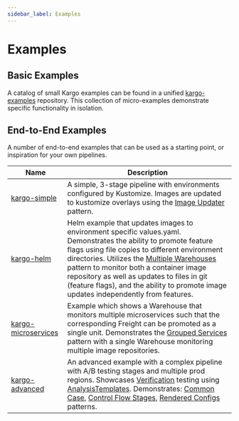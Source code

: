 ```yaml
---
sidebar_label: Examples
---
```


# Examples

## Basic Examples

A catalog of small Kargo examples can be found in a unified
[kargo-examples](https://github.com/akuity/kargo-examples/) repository.
This collection of micro-examples demonstrate specific functionality in
isolation.

## End-to-End Examples

A number of end-to-end examples that can be used as a starting point, or
inspiration for your own pipelines.

| Name | Description |
|------|-------------|
| [kargo-simple](https://github.com/akuity/kargo-simple) | A simple, 3-stage pipeline with environments configured by Kustomize. Images are updated to kustomize overlays using the [Image Updater](30-patterns/index.md#image-updater) pattern. |
| [kargo-helm](https://github.com/jessesuen/kargo-helm) | Helm example that updates images to environment specific values.yaml. Demonstrates the ability to promote feature flags using file copies to different environment directories. Utilizes the [Multiple Warehouses](30-patterns/index.md#multiple-warehouses) pattern to monitor both a container image repository as well as updates to files in git (feature flags), and the ability to promote image updates independently from features. |
| [kargo-microservices](https://github.com/jessesuen/kargo-microservices) | Example which shows a Warehouse that monitors multiple microservices such that the corresponding Freight can be promoted as a single unit. Demonstrates the [Grouped Services](30-patterns/index.md#grouped-services) pattern with a single Warehouse monitoring multiple image repositories. |
| [kargo-advanced](https://github.com/akuity/kargo-advanced) | An advanced example with a complex pipeline with A/B testing stages and multiple prod regions. Showcases [Verification](20-how-to-guides/60-verification.md) testing using [AnalysisTemplates](60-reference-docs/50-analysis-templates.md). Demonstrates: [Common Case](30-patterns/index.md#common-case), [Control Flow Stages](30-patterns/index.md#control-flow-stages), [Rendered Configs](30-patterns/index.md#rendered-configs) patterns. |
